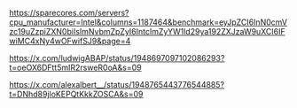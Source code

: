 https://sparecores.com/servers?cpu_manufacturer=Intel&columns=1187464&benchmark=eyJpZCI6InN0cmVzc19uZzpiZXN0biIsImNvbmZpZyI6IntcImZyYW1ld29ya192ZXJzaW9uXCI6IFwiMC4xNy4wOFwifSJ9&page=4

https://x.com/ludwigABAP/status/1948697097102086293?t=oeOX6DFtt5mIR2rsweR0oA&s=09

https://x.com/alexalbert__/status/1948765443776544885?t=DNhd89jloKEPQtKkkZOSCA&s=09